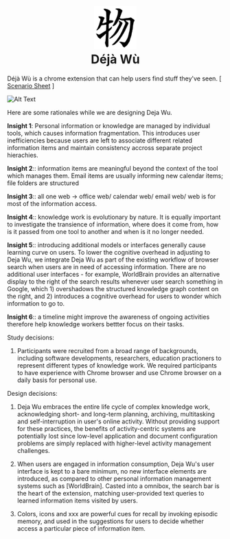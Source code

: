 <h1 align="center">
  <a href="https://github.com/fanglinchen/DejaWu" title="DejaWu">
    <img alt="DejaWu" src="https://github.com/fanglinchen/DejaWu/raw/master/assets/128.png" width="100px" height="100px" />
  </a>
  <br />
  Déjà Wù
</h1>

Déjà Wù is a chrome extension that can help users find stuff they've seen. [ [Scenario Sheet](https://docs.google.com/document/d/1_vBY0j2QEbjRc0NlRFsm7qUONufinM4VB0Kkb7f8Zcs/edit?usp=sharing) ]

![Alt Text](https://storage.googleapis.com/gweb-uniblog-publish-prod/original_images/Chrome_Omnibox-final.gif)

Here are some rationales while we are designing Deja Wu.


**Insight 1**: Personal information or knowledge are managed by individual tools, which causes information fragmentation. This introduces user inefficiencies because users are left to associate different related information items and maintain consistency accross separate project hierachies. 

**Insight 2**:: information items are meaningful beyond the context of the tool which manages them. Email items are usually informing new calendar items; file folders are structured 

**Insight 3**:: all one web -> office web/ calendar web/ email web/ web is for most of the information access. 

**Insight 4**:: knowledge work is evolutionary by nature. It is equally important to investigate the transience of information, where does it come from, how is it passed from one tool to another and when is it no longer needed. 

**Insight 5**:: introducing additional models or interfaces generally cause learning curve on users. To lower the cognitive overhead in adjusting to Deja Wu, we integrate Deja Wu as part of the existing workflow of browser search when users are in need of accessing information. There are no additional user interfaces - for example, WorldBrain provides an alternative display to the right of the search results whenever user search something in Google, which 1) overshadows the structured knowledge graph content on the right, and 2) introduces a cognitive overhead for users to wonder which information to go to. 

**Insight 6**:: a timeline might improve the awareness of ongoing activities therefore help knowledge workers bettter focus on their tasks. 

Study decisions:

1. Participants were recruited from a broad range of backgrounds, including software developments, researchers, education practioners to represent different types of knowledge work. We required participants to have experience with Chrome browser and use Chrome browser on a daily basis for personal use. 

Design decisions:

1. Deja Wu embraces the entire life cycle of complex knowledge work, acknowledging short- and long-term planning, archiving, multitasking and self-interruption in user's online activity. Without providing support for these practices, the benefits of activity-centric systems are potentially lost since low-level application and document configuration problems are simply replaced with higher-level activity management challenges.

2. When users are engaged in information consumption, Deja Wu's user interface is kept to a bare minimum, no new interface elements are introduced, as compared to other personal information management systems such as [WorldBrain]. Casted into a omnibox, the search bar is the heart of the extension, matching user-provided text queries to learned information items visited by users. 


3. Colors, icons and xxx are powerful cues for recall by invoking episodic memory, and used in the suggestions for users to decide whether access a particular piece of information item. 

